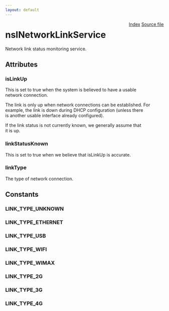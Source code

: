 ```yaml
---
layout: default
---
```

<div class='links' style='float:right'><a href="../index.html">Index</a>
<a href="http://dxr.mozilla.org/mozilla-central/source/netwerk/base/public/nsINetworkLinkService.idl">Source file</a>
</div>

# nsINetworkLinkService #
  
Network link status monitoring service.  
  

## Attributes ##

### isLinkUp ###
  
This is set to true when the system is believed to have a usable  
network connection.  
  
The link is only up when network connections can be established. For  
example, the link is down during DHCP configuration (unless there  
is another usable interface already configured).  
  
If the link status is not currently known, we generally assume that  
it is up.  
  

### linkStatusKnown ###
  
This is set to true when we believe that isLinkUp is accurate.  
  

### linkType ###
  
The type of network connection.  
  

## Constants ##

### LINK_TYPE_UNKNOWN ###

### LINK_TYPE_ETHERNET ###

### LINK_TYPE_USB ###

### LINK_TYPE_WIFI ###

### LINK_TYPE_WIMAX ###

### LINK_TYPE_2G ###

### LINK_TYPE_3G ###

### LINK_TYPE_4G ###
